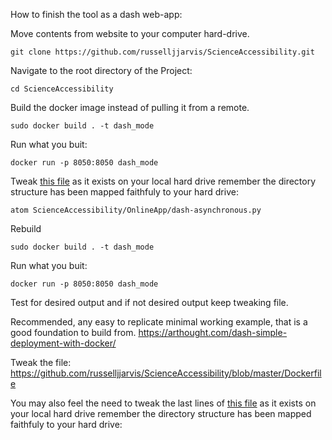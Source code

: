 How to finish the tool as a dash web-app:

Move contents from website to your computer hard-drive.
```
git clone https://github.com/russelljjarvis/ScienceAccessibility.git
```
Navigate to the root directory of the Project:
```
cd ScienceAccessibility
```
Build the docker image instead of pulling it from a remote.
```
sudo docker build . -t dash_mode
```
Run what you buit:
```
docker run -p 8050:8050 dash_mode
```

Tweak [this file](https://github.com/russelljjarvis/ScienceAccessibility/blob/master/OnlineApp/dash-asynchronous.py) as it exists on your local hard drive remember the directory structure has been mapped faithfuly to your hard drive:
```
atom ScienceAccessibility/OnlineApp/dash-asynchronous.py
```
Rebuild
```
sudo docker build . -t dash_mode
```
Run what you buit:
```
docker run -p 8050:8050 dash_mode
```
Test for desired output and if not desired output keep tweaking file.

Recommended, any easy to replicate minimal working example, that is a good foundation to build from.
https://arthought.com/dash-simple-deployment-with-docker/


Tweak the file:
https://github.com/russelljjarvis/ScienceAccessibility/blob/master/Dockerfile


You may also feel the need to tweak the last lines of [this file](https://github.com/russelljjarvis/ScienceAccessibility/blob/master/Dockerfile) as it exists on your local hard drive remember the directory structure has been mapped faithfuly to your hard drive:

